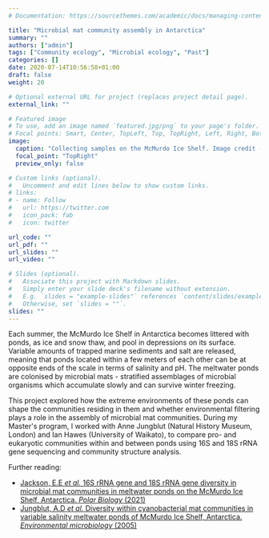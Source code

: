 ```yaml
---
# Documentation: https://sourcethemes.com/academic/docs/managing-content/

title: "Microbial mat community assembly in Antarctica"
summary: ""
authors: ["admin"]
tags: ["Community ecology", "Microbial ecology", "Past"]
categories: []
date: 2020-07-14T10:56:58+01:00
draft: false
weight: 20

# Optional external URL for project (replaces project detail page).
external_link: ""

# Featured image
# To use, add an image named `featured.jpg/png` to your page's folder.
# Focal points: Smart, Center, TopLeft, Top, TopRight, Left, Right, BottomLeft, Bottom, BottomRight.
image:
  caption: "Collecting samples on the McMurdo Ice Shelf. Image credit - Anne Jungblut"
  focal_point: "TopRight"
  preview_only: false

# Custom links (optional).
#   Uncomment and edit lines below to show custom links.
# links:
# - name: Follow
#   url: https://twitter.com
#   icon_pack: fab
#   icon: twitter

url_code: ""
url_pdf: ""
url_slides: ""
url_video: ""

# Slides (optional).
#   Associate this project with Markdown slides.
#   Simply enter your slide deck's filename without extension.
#   E.g. `slides = "example-slides"` references `content/slides/example-slides.md`.
#   Otherwise, set `slides = ""`.
slides: ""
---
```


Each summer, the McMurdo Ice Shelf in Antarctica becomes littered with ponds, as ice and snow thaw, and pool in depressions on its surface. Variable amounts of trapped marine sediments and salt are released, meaning that ponds located within a few meters of each other can be at opposite ends of the scale in terms of salinity and pH. The meltwater ponds are colonised by microbial mats - stratified assemblages of microbial organisms which accumulate slowly and can survive winter freezing.

This project explored how the extreme environments of these ponds can shape the communities residing in them and whether environmental filtering plays a role in the assembly of microbial mat communities. During my Master's program, I worked with Anne Jungblut (Natural History Museum, London) and Ian Hawes (University of Waikato), to compare pro- and eukaryotic communities within and between ponds using 16S and 18S rRNA gene sequencing and community structure analysis.

Further reading:
*	[Jackson, E.E _et al._ 16S rRNA gene and 18S rRNA gene diversity in microbial mat communities in meltwater ponds on the McMurdo Ice Shelf, Antarctica. _Polar Biology_ (2021)](https://doi.org/10.1007/s00300-021-02843-2)
*	[Jungblut, A.D _et al._ Diversity within cyanobacterial mat communities in variable salinity meltwater ponds of McMurdo Ice Shelf, Antarctica. _Environmental microbiology_ (2005)](https://doi.org/10.1111/j.1462-2920.2005.00717.x)
